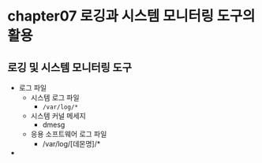 # chapter07 로깅과 시스템 모니터링 도구의 활용
## 로깅 및 시스템 모니터링 도구
- 로그 파일 
  - 시스템 로그 파일
    - `/var/log/*`
  - 시스템 커널 메세지
    - dmesg
  - 응용 소프트웨어 로그 파일
    - /var/log/[데몬명]/*
- 